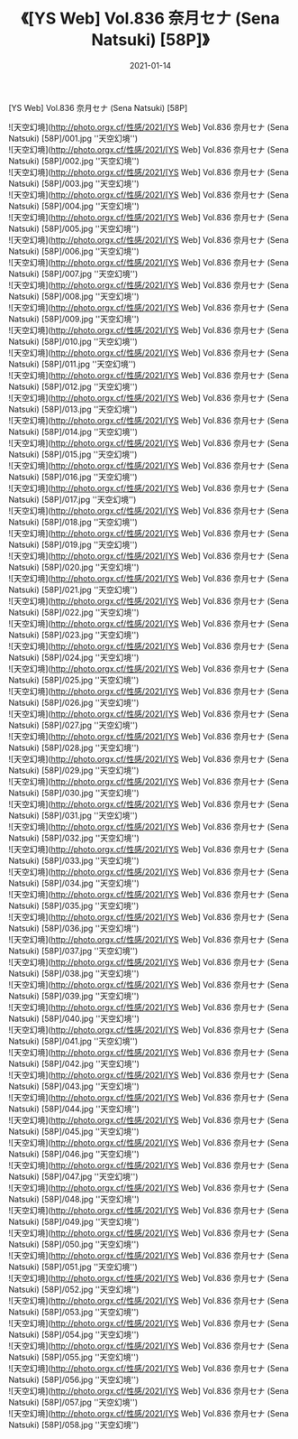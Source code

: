 ﻿---
layout: post
title:  《[YS Web] Vol.836 奈月セナ (Sena Natsuki) [58P]》
date:   2021-01-14
img: http://photo.orgx.cf/性感/2021/[YS Web] Vol.836 奈月セナ (Sena Natsuki) [58P]/000.jpg
categories: [美女, 性感, 泳衣]
---

[YS Web] Vol.836 奈月セナ (Sena Natsuki) [58P]



![天空幻境](http://photo.orgx.cf/性感/2021/[YS Web] Vol.836 奈月セナ (Sena Natsuki) [58P]/001.jpg ''天空幻境'') <br>
![天空幻境](http://photo.orgx.cf/性感/2021/[YS Web] Vol.836 奈月セナ (Sena Natsuki) [58P]/002.jpg ''天空幻境'') <br>
![天空幻境](http://photo.orgx.cf/性感/2021/[YS Web] Vol.836 奈月セナ (Sena Natsuki) [58P]/003.jpg ''天空幻境'') <br>
![天空幻境](http://photo.orgx.cf/性感/2021/[YS Web] Vol.836 奈月セナ (Sena Natsuki) [58P]/004.jpg ''天空幻境'') <br>
![天空幻境](http://photo.orgx.cf/性感/2021/[YS Web] Vol.836 奈月セナ (Sena Natsuki) [58P]/005.jpg ''天空幻境'') <br>
![天空幻境](http://photo.orgx.cf/性感/2021/[YS Web] Vol.836 奈月セナ (Sena Natsuki) [58P]/006.jpg ''天空幻境'') <br>
![天空幻境](http://photo.orgx.cf/性感/2021/[YS Web] Vol.836 奈月セナ (Sena Natsuki) [58P]/007.jpg ''天空幻境'') <br>
![天空幻境](http://photo.orgx.cf/性感/2021/[YS Web] Vol.836 奈月セナ (Sena Natsuki) [58P]/008.jpg ''天空幻境'') <br>
![天空幻境](http://photo.orgx.cf/性感/2021/[YS Web] Vol.836 奈月セナ (Sena Natsuki) [58P]/009.jpg ''天空幻境'') <br>
![天空幻境](http://photo.orgx.cf/性感/2021/[YS Web] Vol.836 奈月セナ (Sena Natsuki) [58P]/010.jpg ''天空幻境'') <br>
![天空幻境](http://photo.orgx.cf/性感/2021/[YS Web] Vol.836 奈月セナ (Sena Natsuki) [58P]/011.jpg ''天空幻境'') <br>
![天空幻境](http://photo.orgx.cf/性感/2021/[YS Web] Vol.836 奈月セナ (Sena Natsuki) [58P]/012.jpg ''天空幻境'') <br>
![天空幻境](http://photo.orgx.cf/性感/2021/[YS Web] Vol.836 奈月セナ (Sena Natsuki) [58P]/013.jpg ''天空幻境'') <br>
![天空幻境](http://photo.orgx.cf/性感/2021/[YS Web] Vol.836 奈月セナ (Sena Natsuki) [58P]/014.jpg ''天空幻境'') <br>
![天空幻境](http://photo.orgx.cf/性感/2021/[YS Web] Vol.836 奈月セナ (Sena Natsuki) [58P]/015.jpg ''天空幻境'') <br>
![天空幻境](http://photo.orgx.cf/性感/2021/[YS Web] Vol.836 奈月セナ (Sena Natsuki) [58P]/016.jpg ''天空幻境'') <br>
![天空幻境](http://photo.orgx.cf/性感/2021/[YS Web] Vol.836 奈月セナ (Sena Natsuki) [58P]/017.jpg ''天空幻境'') <br>
![天空幻境](http://photo.orgx.cf/性感/2021/[YS Web] Vol.836 奈月セナ (Sena Natsuki) [58P]/018.jpg ''天空幻境'') <br>
![天空幻境](http://photo.orgx.cf/性感/2021/[YS Web] Vol.836 奈月セナ (Sena Natsuki) [58P]/019.jpg ''天空幻境'') <br>
![天空幻境](http://photo.orgx.cf/性感/2021/[YS Web] Vol.836 奈月セナ (Sena Natsuki) [58P]/020.jpg ''天空幻境'') <br>
![天空幻境](http://photo.orgx.cf/性感/2021/[YS Web] Vol.836 奈月セナ (Sena Natsuki) [58P]/021.jpg ''天空幻境'') <br>
![天空幻境](http://photo.orgx.cf/性感/2021/[YS Web] Vol.836 奈月セナ (Sena Natsuki) [58P]/022.jpg ''天空幻境'') <br>
![天空幻境](http://photo.orgx.cf/性感/2021/[YS Web] Vol.836 奈月セナ (Sena Natsuki) [58P]/023.jpg ''天空幻境'') <br>
![天空幻境](http://photo.orgx.cf/性感/2021/[YS Web] Vol.836 奈月セナ (Sena Natsuki) [58P]/024.jpg ''天空幻境'') <br>
![天空幻境](http://photo.orgx.cf/性感/2021/[YS Web] Vol.836 奈月セナ (Sena Natsuki) [58P]/025.jpg ''天空幻境'') <br>
![天空幻境](http://photo.orgx.cf/性感/2021/[YS Web] Vol.836 奈月セナ (Sena Natsuki) [58P]/026.jpg ''天空幻境'') <br>
![天空幻境](http://photo.orgx.cf/性感/2021/[YS Web] Vol.836 奈月セナ (Sena Natsuki) [58P]/027.jpg ''天空幻境'') <br>
![天空幻境](http://photo.orgx.cf/性感/2021/[YS Web] Vol.836 奈月セナ (Sena Natsuki) [58P]/028.jpg ''天空幻境'') <br>
![天空幻境](http://photo.orgx.cf/性感/2021/[YS Web] Vol.836 奈月セナ (Sena Natsuki) [58P]/029.jpg ''天空幻境'') <br>
![天空幻境](http://photo.orgx.cf/性感/2021/[YS Web] Vol.836 奈月セナ (Sena Natsuki) [58P]/030.jpg ''天空幻境'') <br>
![天空幻境](http://photo.orgx.cf/性感/2021/[YS Web] Vol.836 奈月セナ (Sena Natsuki) [58P]/031.jpg ''天空幻境'') <br>
![天空幻境](http://photo.orgx.cf/性感/2021/[YS Web] Vol.836 奈月セナ (Sena Natsuki) [58P]/032.jpg ''天空幻境'') <br>
![天空幻境](http://photo.orgx.cf/性感/2021/[YS Web] Vol.836 奈月セナ (Sena Natsuki) [58P]/033.jpg ''天空幻境'') <br>
![天空幻境](http://photo.orgx.cf/性感/2021/[YS Web] Vol.836 奈月セナ (Sena Natsuki) [58P]/034.jpg ''天空幻境'') <br>
![天空幻境](http://photo.orgx.cf/性感/2021/[YS Web] Vol.836 奈月セナ (Sena Natsuki) [58P]/035.jpg ''天空幻境'') <br>
![天空幻境](http://photo.orgx.cf/性感/2021/[YS Web] Vol.836 奈月セナ (Sena Natsuki) [58P]/036.jpg ''天空幻境'') <br>
![天空幻境](http://photo.orgx.cf/性感/2021/[YS Web] Vol.836 奈月セナ (Sena Natsuki) [58P]/037.jpg ''天空幻境'') <br>
![天空幻境](http://photo.orgx.cf/性感/2021/[YS Web] Vol.836 奈月セナ (Sena Natsuki) [58P]/038.jpg ''天空幻境'') <br>
![天空幻境](http://photo.orgx.cf/性感/2021/[YS Web] Vol.836 奈月セナ (Sena Natsuki) [58P]/039.jpg ''天空幻境'') <br>
![天空幻境](http://photo.orgx.cf/性感/2021/[YS Web] Vol.836 奈月セナ (Sena Natsuki) [58P]/040.jpg ''天空幻境'') <br>
![天空幻境](http://photo.orgx.cf/性感/2021/[YS Web] Vol.836 奈月セナ (Sena Natsuki) [58P]/041.jpg ''天空幻境'') <br>
![天空幻境](http://photo.orgx.cf/性感/2021/[YS Web] Vol.836 奈月セナ (Sena Natsuki) [58P]/042.jpg ''天空幻境'') <br>
![天空幻境](http://photo.orgx.cf/性感/2021/[YS Web] Vol.836 奈月セナ (Sena Natsuki) [58P]/043.jpg ''天空幻境'') <br>
![天空幻境](http://photo.orgx.cf/性感/2021/[YS Web] Vol.836 奈月セナ (Sena Natsuki) [58P]/044.jpg ''天空幻境'') <br>
![天空幻境](http://photo.orgx.cf/性感/2021/[YS Web] Vol.836 奈月セナ (Sena Natsuki) [58P]/045.jpg ''天空幻境'') <br>
![天空幻境](http://photo.orgx.cf/性感/2021/[YS Web] Vol.836 奈月セナ (Sena Natsuki) [58P]/046.jpg ''天空幻境'') <br>
![天空幻境](http://photo.orgx.cf/性感/2021/[YS Web] Vol.836 奈月セナ (Sena Natsuki) [58P]/047.jpg ''天空幻境'') <br>
![天空幻境](http://photo.orgx.cf/性感/2021/[YS Web] Vol.836 奈月セナ (Sena Natsuki) [58P]/048.jpg ''天空幻境'') <br>
![天空幻境](http://photo.orgx.cf/性感/2021/[YS Web] Vol.836 奈月セナ (Sena Natsuki) [58P]/049.jpg ''天空幻境'') <br>
![天空幻境](http://photo.orgx.cf/性感/2021/[YS Web] Vol.836 奈月セナ (Sena Natsuki) [58P]/050.jpg ''天空幻境'') <br>
![天空幻境](http://photo.orgx.cf/性感/2021/[YS Web] Vol.836 奈月セナ (Sena Natsuki) [58P]/051.jpg ''天空幻境'') <br>
![天空幻境](http://photo.orgx.cf/性感/2021/[YS Web] Vol.836 奈月セナ (Sena Natsuki) [58P]/052.jpg ''天空幻境'') <br>
![天空幻境](http://photo.orgx.cf/性感/2021/[YS Web] Vol.836 奈月セナ (Sena Natsuki) [58P]/053.jpg ''天空幻境'') <br>
![天空幻境](http://photo.orgx.cf/性感/2021/[YS Web] Vol.836 奈月セナ (Sena Natsuki) [58P]/054.jpg ''天空幻境'') <br>
![天空幻境](http://photo.orgx.cf/性感/2021/[YS Web] Vol.836 奈月セナ (Sena Natsuki) [58P]/055.jpg ''天空幻境'') <br>
![天空幻境](http://photo.orgx.cf/性感/2021/[YS Web] Vol.836 奈月セナ (Sena Natsuki) [58P]/056.jpg ''天空幻境'') <br>
![天空幻境](http://photo.orgx.cf/性感/2021/[YS Web] Vol.836 奈月セナ (Sena Natsuki) [58P]/057.jpg ''天空幻境'') <br>
![天空幻境](http://photo.orgx.cf/性感/2021/[YS Web] Vol.836 奈月セナ (Sena Natsuki) [58P]/058.jpg ''天空幻境'') <br>